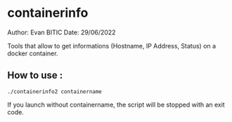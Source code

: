 # containerinfo

Author: Evan BITIC 
Date: 29/06/2022

Tools that allow to get informations (Hostname, IP Address, Status) on a docker container.

## How to use : 
```
./containerinfo2 containername
```

If you launch without containername, the script will be stopped with an exit code.
